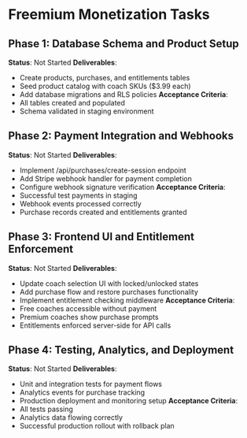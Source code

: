 # Freemium Monetization Tasks

## Phase 1: Database Schema and Product Setup
**Status**: Not Started
**Deliverables**:
- Create products, purchases, and entitlements tables
- Seed product catalog with coach SKUs ($3.99 each)
- Add database migrations and RLS policies
**Acceptance Criteria**:
- All tables created and populated
- Schema validated in staging environment

## Phase 2: Payment Integration and Webhooks
**Status**: Not Started
**Deliverables**:
- Implement /api/purchases/create-session endpoint
- Add Stripe webhook handler for payment completion
- Configure webhook signature verification
**Acceptance Criteria**:
- Successful test payments in staging
- Webhook events processed correctly
- Purchase records created and entitlements granted

## Phase 3: Frontend UI and Entitlement Enforcement
**Status**: Not Started
**Deliverables**:
- Update coach selection UI with locked/unlocked states
- Add purchase flow and restore purchases functionality
- Implement entitlement checking middleware
**Acceptance Criteria**:
- Free coaches accessible without payment
- Premium coaches show purchase prompts
- Entitlements enforced server-side for API calls

## Phase 4: Testing, Analytics, and Deployment
**Status**: Not Started
**Deliverables**:
- Unit and integration tests for payment flows
- Analytics events for purchase tracking
- Production deployment and monitoring setup
**Acceptance Criteria**:
- All tests passing
- Analytics data flowing correctly
- Successful production rollout with rollback plan